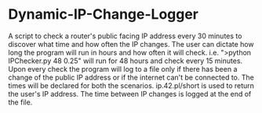 # Dynamic-IP-Change-Logger
A script to check a router's public facing IP address every 30 minutes to discover what time and how often the IP changes.
The user can dictate how long the program will run in hours and how often it will check. i.e. ">python IPChecker.py 48 0.25" will run for 48 hours and check every 15 minutes.
Upon every check the program will log to a file only if there has been a change of the public IP address or if the internet can't be connected to. The times will be declared for both the scenarios.
ip.42.pl/short is used to return the user's IP address.
The time between IP changes is logged at the end of the file.
